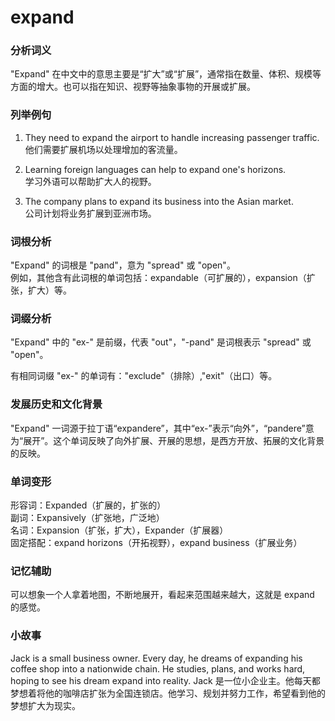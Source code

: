 # expand

### 分析词义

  

"Expand" 在中文中的意思主要是“扩大”或“扩展”，通常指在数量、体积、规模等方面的增大。也可以指在知识、视野等抽象事物的开展或扩展。

  

### 列举例句

  

1.  They need to expand the airport to handle increasing passenger traffic.  
    他们需要扩展机场以处理增加的客流量。
    
      
    
2.  Learning foreign languages can help to expand one's horizons.  
    学习外语可以帮助扩大人的视野。
    
      
    
3.  The company plans to expand its business into the Asian market.  
    公司计划将业务扩展到亚洲市场。
    
      
    

  

### 词根分析

  

"Expand" 的词根是 "pand"，意为 "spread" 或 "open"。  
例如，其他含有此词根的单词包括：expandable（可扩展的），expansion（扩张，扩大）等。

  

### 词缀分析

  

"Expand" 中的 "ex-" 是前缀，代表 "out"，"-pand" 是词根表示 "spread" 或 "open"。

  

有相同词缀 "ex-" 的单词有："exclude"（排除）,"exit"（出口）等。

  

### 发展历史和文化背景

  

"Expand" 一词源于拉丁语“expandere”，其中“ex-”表示“向外”，“pandere”意为“展开”。这个单词反映了向外扩展、开展的思想，是西方开放、拓展的文化背景的反映。

  

### 单词变形

  

形容词：Expanded（扩展的，扩张的）  
副词：Expansively（扩张地，广泛地）  
名词：Expansion（扩张，扩大），Expander（扩展器）  
固定搭配：expand horizons（开拓视野），expand business（扩展业务）

  

### 记忆辅助

  

可以想象一个人拿着地图，不断地展开，看起来范围越来越大，这就是 expand 的感觉。

  

### 小故事

  

Jack is a small business owner. Every day, he dreams of expanding his coffee shop into a nationwide chain. He studies, plans, and works hard, hoping to see his dream expand into reality. Jack 是一位小企业主。他每天都梦想着将他的咖啡店扩张为全国连锁店。他学习、规划并努力工作，希望看到他的梦想扩大为现实。
